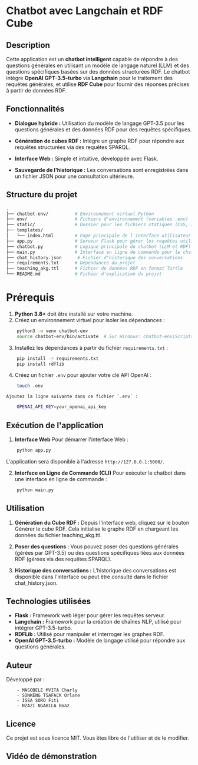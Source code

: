 # Chatbot avec Langchain et RDF Cube

## Description

Cette application est un **chatbot intelligent** capable de répondre à des questions générales en utilisant un modèle de langage naturel (LLM) et des questions spécifiques basées sur des données structurées RDF. Le chatbot intègre **OpenAI GPT-3.5-turbo** via **Langchain** pour le traitement des requêtes générales, et utilise **RDF Cube** pour fournir des réponses précises à partir de données RDF.

## Fonctionnalités

- **Dialogue hybride :** Utilisation du modèle de langage GPT-3.5 pour les questions générales et des données RDF pour des requêtes spécifiques.

- **Génération de cubes RDF :** Intègre un graphe RDF pour répondre aux requêtes structurées via des requêtes SPARQL.

- **Interface Web :** Simple et intuitive, développée avec Flask.

- **Sauvegarde de l'historique :** Les conversations sont enregistrées dans un fichier JSON pour une consultation ultérieure.

## Structure du projet

```bash
.
├── chatbot-env/          # Environnement virtuel Python
├── env/                  # Fichiers d'environnement (variables .env)
├── static/               # Dossier pour les fichiers statiques (CSS, JS, images)
├── templates/
│   └── index.html        # Page principale de l'interface utilisateur
├── app.py                # Serveur Flask pour gérer les requêtes utilisateur
├── chatbot.py            # Logique principale du chatbot (LLM et RDF)
├── main.py               # Interface en ligne de commande pour le chatbot
├── chat_history.json      # Fichier d'historique des conversations
├── requirements.txt      # Dépendances du projet
├── teaching_akg.ttl      # Fichier de données RDF en format Turtle
└── README.md             # Fichier d'explication du projet
```

# Prérequis

1. **Python 3.8+** doit être installé sur votre machine.
2. Créez un environnement virtuel pour isoler les dépendances :

```bash
    python3 -m venv chatbot-env
    source chatbot-env/bin/activate  # Sur Windows: chatbot-env\Scripts\activate
```

3. Installez les dépendances à partir du fichier `requirements.txt` :

```bash
    pip install -r requirements.txt
    pip install rdflib
```

4. Créez un fichier `.env` pour ajouter votre clé API OpenAI :

```bash
    touch .env
```
    Ajoutez la ligne suivante dans ce fichier `.env` :
```bash
    OPENAI_API_KEY=your_openai_api_key
```

## Exécution de l'application

1. **Interface Web**
Pour démarrer l'interface Web :
```bash
    python app.py
```
L'application sera disponible à l'adresse `http://127.0.0.1:5000/`.

2. **Interface en Ligne de Commande (CLI)**
Pour exécuter le chatbot dans une interface en ligne de commande :
```bash
    python main.py
```

## Utilisation

1. **Génération du Cube RDF :** Depuis l'interface web, cliquez sur le bouton Générer le cube RDF. Cela initialise le graphe RDF en chargeant les données du fichier teaching_akg.ttl.

2. **Poser des questions :** Vous pouvez poser des questions générales (gérées par GPT-3.5) ou des questions spécifiques liées aux données RDF (gérées via des requêtes SPARQL).

3. **Historique des conversations :** L'historique des conversations est disponible dans l'interface ou peut être consulté dans le fichier chat_history.json.

## Technologies utilisées

- **Flask :** Framework web léger pour gérer les requêtes serveur.
- **Langchain :** Framework pour la création de chaînes NLP, utilisé pour intégrer GPT-3.5-turbo.
- **RDFLib :** Utilisé pour manipuler et interroger les graphes RDF.
- **OpenAI GPT-3.5-turbo :** Modèle de langage utilisé pour répondre aux questions générales.

## Auteur

Développé par :

        - MASOBELE MVITA Charly
        - SONKENG TSAFACK Orlane
        - ISSA SORO Fiti
        - NZAZI NGABILA Boaz

## Licence

Ce projet est sous licence MIT. Vous êtes libre de l'utiliser et de le modifier.

## Vidéo de démonstration


